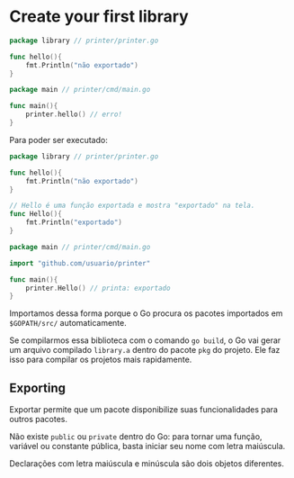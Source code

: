 # Create your first library

```go
package library // printer/printer.go

func hello(){
    fmt.Println("não exportado")
}
```

```go
package main // printer/cmd/main.go

func main(){
    printer.hello() // erro!
}
```

Para poder ser executado:

```go
package library // printer/printer.go

func hello(){
    fmt.Println("não exportado")
}

// Hello é uma função exportada e mostra "exportado" na tela.
func Hello(){
    fmt.Println("exportado")
}
```

```go
package main // printer/cmd/main.go

import "github.com/usuario/printer"

func main(){
    printer.Hello() // printa: exportado
}
```

Importamos dessa forma porque o Go procura os pacotes importados em `$GOPATH/src/` automaticamente.

Se compilarmos essa biblioteca com o comando `go build`, o Go vai gerar um arquivo compilado `library.a` dentro do pacote `pkg` do projeto.
Ele faz isso para compilar os projetos mais rapidamente.

## Exporting

Exportar permite que um pacote disponibilize suas funcionalidades para outros pacotes.

Não existe `public` ou `private` dentro do Go: para tornar uma função, variável ou constante pública, basta iniciar seu nome com letra maiúscula.

Declarações com letra maiúscula e minúscula são dois objetos diferentes.
